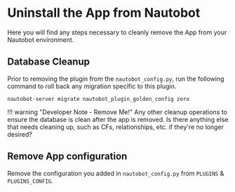 # Uninstall the App from Nautobot

Here you will find any steps necessary to cleanly remove the App from your Nautobot environment.

## Database Cleanup

Prior to removing the plugin from the `nautobot_config.py`, run the following command to roll back any migration specific to this plugin.

```shell
nautobot-server migrate nautobot_plugin_golden_config zero
```

!!! warning "Developer Note - Remove Me!"
    Any other cleanup operations to ensure the database is clean after the app is removed. Is there anything else that needs cleaning up, such as CFs, relationships, etc. if they're no longer desired?

## Remove App configuration

Remove the configuration you added in `nautobot_config.py` from `PLUGINS` & `PLUGINS_CONFIG`.
